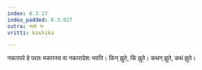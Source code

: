 ```yaml
---
index: 8.3.27
index_padded: 8.3.027
sutra: नपरे नः
vritti: kashika

---
```

नकारपरे हे परतः मकारस्य वा नकारादेशः भवति। किन् ह्नुते, किं ह्नुते। कथन् ह्नुते, कथं ह्नुते।